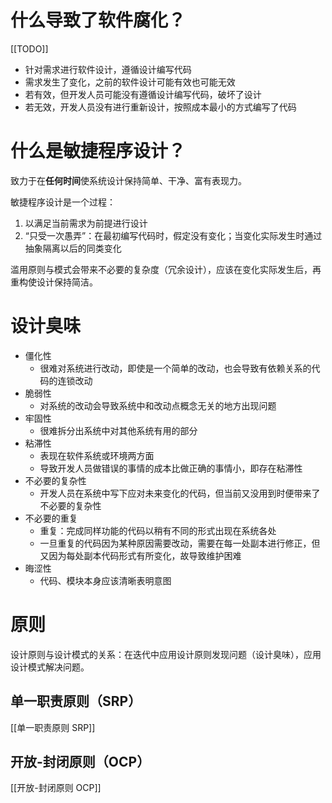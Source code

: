 # 什么导致了软件腐化？

[[TODO]]

- 针对需求进行软件设计，遵循设计编写代码
- 需求发生了变化，之前的软件设计可能有效也可能无效
- 若有效，但开发人员可能没有遵循设计编写代码，破坏了设计
- 若无效，开发人员没有进行重新设计，按照成本最小的方式编写了代码

# 什么是敏捷程序设计？

致力于在**任何时间**使系统设计保持简单、干净、富有表现力。

敏捷程序设计是一个过程：

1. 以满足当前需求为前提进行设计
2. “只受一次愚弄”：在最初编写代码时，假定没有变化；当变化实际发生时通过抽象隔离以后的同类变化

滥用原则与模式会带来不必要的复杂度（冗余设计），应该在变化实际发生后，再重构使设计保持简洁。

# 设计臭味

- 僵化性
	- 很难对系统进行改动，即使是一个简单的改动，也会导致有依赖关系的代码的连锁改动
- 脆弱性
	- 对系统的改动会导致系统中和改动点概念无关的地方出现问题
- 牢固性
	- 很难拆分出系统中对其他系统有用的部分
- 粘滞性
	- 表现在软件系统或环境两方面
	- 导致开发人员做错误的事情的成本比做正确的事情小，即存在粘滞性
- 不必要的复杂性
	- 开发人员在系统中写下应对未来变化的代码，但当前又没用到时便带来了不必要的复杂性
- 不必要的重复
	- 重复：完成同样功能的代码以稍有不同的形式出现在系统各处
	- 一旦重复的代码因为某种原因需要改动，需要在每一处副本进行修正，但又因为每处副本代码形式有所变化，故导致维护困难
- 晦涩性
	- 代码、模块本身应该清晰表明意图

# 原则

设计原则与设计模式的关系：在迭代中应用设计原则发现问题（设计臭味），应用设计模式解决问题。

## 单一职责原则（SRP）

[[单一职责原则 SRP]]

## 开放-封闭原则（OCP）

[[开放-封闭原则 OCP]]
